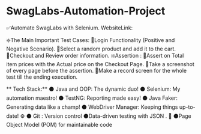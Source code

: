 # SwagLabs-Automation-Project
✅Automate SwagLabs with Selenium.
WebsiteLink:

❇️The Main Important Test Cases:
💢Login Functionality (Positive and
Negative Scenario).
💢Select a random product and add it to   the cart.
💢Checkout and Review order information.
❇️Assertion :
💢Assert on Total item prices with the Actual price on the Checkout Page.
💢Take a screenshot of every page before the assertion.
💢Make a record screen for the whole test till the ending execution.

** Tech Stack:** 
⚫ Java and OOP: The dynamic duo! 
⚫ Selenium: My automation maestro! 
⚫ TestNG: Reporting made easy! 
⚫ Java Faker: Generating data like a champ!
⚫ WebDriver Manager: Keeping things up-to-date! ⚙️
⚫ Git : Version control
⚫Data-driven testing with JSON . 💾
️⚫Page Object Model (POM) for maintainable code
